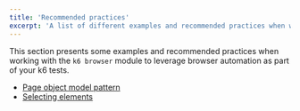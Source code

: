 ```yaml
---
title: 'Recommended practices'
excerpt: 'A list of different examples and recommended practices when working with the k6 browser module'
---
```


This section presents some examples and recommended practices when working with the `k6 browser` module to leverage browser automation as part of your k6 tests.

- [Page object model pattern](/using-k6-browser/recommended-practices/page-object-model)
- [Selecting elements](/using-k6-browser/recommended-practices/selecting-elements)


